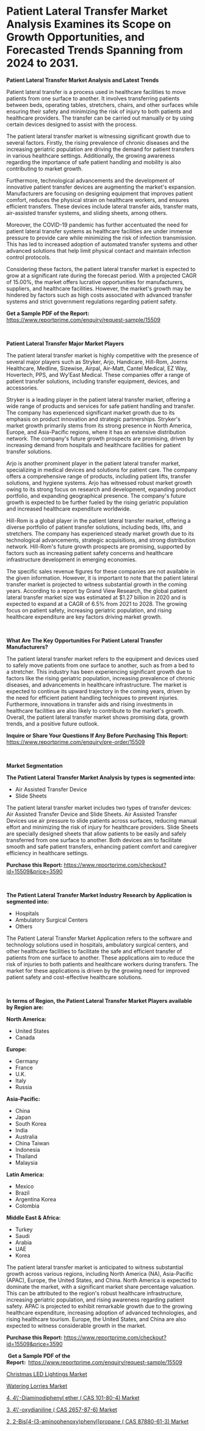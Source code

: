 <p><h1>Patient Lateral Transfer Market Analysis Examines its Scope on Growth Opportunities, and Forecasted Trends Spanning from 2024 to 2031.</h1></p><p><strong>Patient Lateral Transfer Market Analysis and Latest Trends</strong></p>
<p><p>Patient lateral transfer is a process used in healthcare facilities to move patients from one surface to another. It involves transferring patients between beds, operating tables, stretchers, chairs, and other surfaces while ensuring their safety and minimizing the risk of injury to both patients and healthcare providers. The transfer can be carried out manually or by using certain devices designed to assist with the process.</p><p>The patient lateral transfer market is witnessing significant growth due to several factors. Firstly, the rising prevalence of chronic diseases and the increasing geriatric population are driving the demand for patient transfers in various healthcare settings. Additionally, the growing awareness regarding the importance of safe patient handling and mobility is also contributing to market growth.</p><p>Furthermore, technological advancements and the development of innovative patient transfer devices are augmenting the market's expansion. Manufacturers are focusing on designing equipment that improves patient comfort, reduces the physical strain on healthcare workers, and ensures efficient transfers. These devices include lateral transfer aids, transfer mats, air-assisted transfer systems, and sliding sheets, among others.</p><p>Moreover, the COVID-19 pandemic has further accentuated the need for patient lateral transfer systems as healthcare facilities are under immense pressure to provide care while minimizing the risk of infection transmission. This has led to increased adoption of automated transfer systems and other advanced solutions that help limit physical contact and maintain infection control protocols.</p><p>Considering these factors, the patient lateral transfer market is expected to grow at a significant rate during the forecast period. With a projected CAGR of 15.00%, the market offers lucrative opportunities for manufacturers, suppliers, and healthcare facilities. However, the market's growth may be hindered by factors such as high costs associated with advanced transfer systems and strict government regulations regarding patient safety.</p></p>
<p><strong>Get a Sample PDF of the Report:&nbsp;</strong> <a href="https://www.reportprime.com/enquiry/request-sample/15509">https://www.reportprime.com/enquiry/request-sample/15509</a></p>
<p>&nbsp;</p>
<p><strong>Patient Lateral Transfer Major Market Players</strong></p>
<p><p>The patient lateral transfer market is highly competitive with the presence of several major players such as Stryker, Arjo, Handicare, Hill-Rom, Joerns Healthcare, Medline, Sizewise, Airpal, Air-Matt, Cantel Medical, EZ Way, Hovertech, PPS, and Wy’East Medical. These companies offer a range of patient transfer solutions, including transfer equipment, devices, and accessories.</p><p>Stryker is a leading player in the patient lateral transfer market, offering a wide range of products and services for safe patient handling and transfer. The company has experienced significant market growth due to its emphasis on product innovation and strategic partnerships. Stryker's market growth primarily stems from its strong presence in North America, Europe, and Asia-Pacific regions, where it has an extensive distribution network. The company's future growth prospects are promising, driven by increasing demand from hospitals and healthcare facilities for patient transfer solutions.</p><p>Arjo is another prominent player in the patient lateral transfer market, specializing in medical devices and solutions for patient care. The company offers a comprehensive range of products, including patient lifts, transfer solutions, and hygiene systems. Arjo has witnessed robust market growth owing to its strong focus on research and development, expanding product portfolio, and expanding geographical presence. The company's future growth is expected to be further fueled by the rising geriatric population and increased healthcare expenditure worldwide.</p><p>Hill-Rom is a global player in the patient lateral transfer market, offering a diverse portfolio of patient transfer solutions, including beds, lifts, and stretchers. The company has experienced steady market growth due to its technological advancements, strategic acquisitions, and strong distribution network. Hill-Rom's future growth prospects are promising, supported by factors such as increasing patient safety concerns and healthcare infrastructure development in emerging economies.</p><p>The specific sales revenue figures for these companies are not available in the given information. However, it is important to note that the patient lateral transfer market is projected to witness substantial growth in the coming years. According to a report by Grand View Research, the global patient lateral transfer market size was estimated at $1.27 billion in 2020 and is expected to expand at a CAGR of 6.5% from 2021 to 2028. The growing focus on patient safety, increasing geriatric population, and rising healthcare expenditure are key factors driving market growth.</p></p>
<p>&nbsp;</p>
<p><strong>What Are The Key Opportunities For Patient Lateral Transfer Manufacturers?</strong></p>
<p><p>The patient lateral transfer market refers to the equipment and devices used to safely move patients from one surface to another, such as from a bed to a stretcher. This industry has been experiencing significant growth due to factors like the rising geriatric population, increasing prevalence of chronic diseases, and advancements in healthcare infrastructure. The market is expected to continue its upward trajectory in the coming years, driven by the need for efficient patient handling techniques to prevent injuries. Furthermore, innovations in transfer aids and rising investments in healthcare facilities are also likely to contribute to the market's growth. Overall, the patient lateral transfer market shows promising data, growth trends, and a positive future outlook.</p></p>
<p><strong>Inquire or Share Your Questions If Any Before Purchasing This Report:</strong> <a href="https://www.reportprime.com/enquiry/pre-order/15509">https://www.reportprime.com/enquiry/pre-order/15509</a></p>
<p>&nbsp;</p>
<p><strong>Market Segmentation</strong></p>
<p><strong>The Patient Lateral Transfer Market Analysis by types is segmented into:</strong></p>
<p><ul><li>Air Assisted Transfer Device</li><li>Slide Sheets</li></ul></p>
<p><p>The patient lateral transfer market includes two types of transfer devices: Air Assisted Transfer Device and Slide Sheets. Air Assisted Transfer Devices use air pressure to slide patients across surfaces, reducing manual effort and minimizing the risk of injury for healthcare providers. Slide Sheets are specially designed sheets that allow patients to be easily and safely transferred from one surface to another. Both devices aim to facilitate smooth and safe patient transfers, enhancing patient comfort and caregiver efficiency in healthcare settings.</p></p>
<p><strong>Purchase this Report:&nbsp;</strong><a href="https://www.reportprime.com/checkout?id=15509&price=3590">https://www.reportprime.com/checkout?id=15509&price=3590</a></p>
<p>&nbsp;</p>
<p><strong>The Patient Lateral Transfer Market Industry Research by Application is segmented into:</strong></p>
<p><ul><li>Hospitals</li><li>Ambulatory Surgical Centers</li><li>Others</li></ul></p>
<p><p>The Patient Lateral Transfer Market Application refers to the software and technology solutions used in hospitals, ambulatory surgical centers, and other healthcare facilities to facilitate the safe and efficient transfer of patients from one surface to another. These applications aim to reduce the risk of injuries to both patients and healthcare workers during transfers. The market for these applications is driven by the growing need for improved patient safety and cost-effective healthcare solutions.</p></p>
<p>&nbsp;</p>
<p><strong>In terms of Region, the Patient Lateral Transfer Market Players available by Region are:</strong></p>
<p>
    <p> <strong> North America: </strong>
        <ul>
            <li>United States</li>
            <li>Canada</li>
        </ul>
        </p> 
    <p> <strong> Europe: </strong>
        <ul>
            <li>Germany</li>
            <li>France</li>
            <li>U.K.</li>
            <li>Italy</li>
            <li>Russia</li>
        </ul>
        </p> 
    <p> <strong> Asia-Pacific: </strong>
        <ul>
            <li>China</li>
            <li>Japan</li>
            <li>South Korea</li>
            <li>India</li>
            <li>Australia</li>
            <li>China Taiwan</li>
            <li>Indonesia</li>
            <li>Thailand</li>
            <li>Malaysia</li>
        </ul>
        </p> 
    <p> <strong> Latin America: </strong>
        <ul>
            <li>Mexico</li>
            <li>Brazil</li>
            <li>Argentina Korea</li>
            <li>Colombia</li>
        </ul>
        </p> 
    <p> <strong> Middle East & Africa: </strong>
        <ul>
            <li>Turkey</li>
            <li>Saudi</li>
            <li>Arabia</li>
            <li>UAE</li>
            <li>Korea</li>
        </ul>
    </p>
    </p>
<p><p>The patient lateral transfer market is anticipated to witness substantial growth across various regions, including North America (NA), Asia-Pacific (APAC), Europe, the United States, and China. North America is expected to dominate the market, with a significant market share percentage valuation. This can be attributed to the region's robust healthcare infrastructure, increasing geriatric population, and rising awareness regarding patient safety. APAC is projected to exhibit remarkable growth due to the growing healthcare expenditure, increasing adoption of advanced technologies, and rising healthcare tourism. Europe, the United States, and China are also expected to witness considerable growth in the market.</p></p>
<p><strong>Purchase this Report: </strong><a href="https://www.reportprime.com/checkout?id=15509&price=3590">https://www.reportprime.com/checkout?id=15509&price=3590</a></p>
<p>&nbsp;<strong>Get a Sample PDF of the Report:&nbsp;&nbsp;</strong><a href="https://www.reportprime.com/enquiry/request-sample/15509">https://www.reportprime.com/enquiry/request-sample/15509</a></p>
<p><strong></strong></p>
<p><p><a href="https://medium.com/@gracemoreno2019/christmas-led-lightings-market-trends-forecast-and-competitive-analysis-to-2031-493b6ca0a6b3">Christmas LED Lightings Market</a></p><p><a href="https://medium.com/@gracemoreno2019/watering-lorries-market-exploring-market-share-market-trends-and-future-growth-49c57b794d8a">Watering Lorries Market</a></p><p><a href="https://medium.com/@gracemoreno2019/4-4-diaminodiphenyl-ether-cas-101-80-4-market-analysis-its-cagr-market-segmentation-and-b4478264c72a">4, 4\'-Diaminodiphenyl ether ( CAS 101-80-4) Market</a></p><p><a href="https://medium.com/@gracemoreno2019/3-4-oxydianiline-cas-2657-87-6-market-trends-and-market-analysis-forecasted-for-period-5be0944d20f1">3, 4\'-oxydianiline ( CAS 2657-87-6) Market</a></p><p><a href="https://medium.com/@gracemoreno2019/2-2-bis-4-3-aminophenoxy-phenyl-propane-cas-87880-61-3-market-size-cagr-trends-2024-2030-c6be7c235f11">2, 2-Bis[4-(3-aminophenoxy)phenyl]propane ( CAS 87880-61-3) Market</a></p></p>